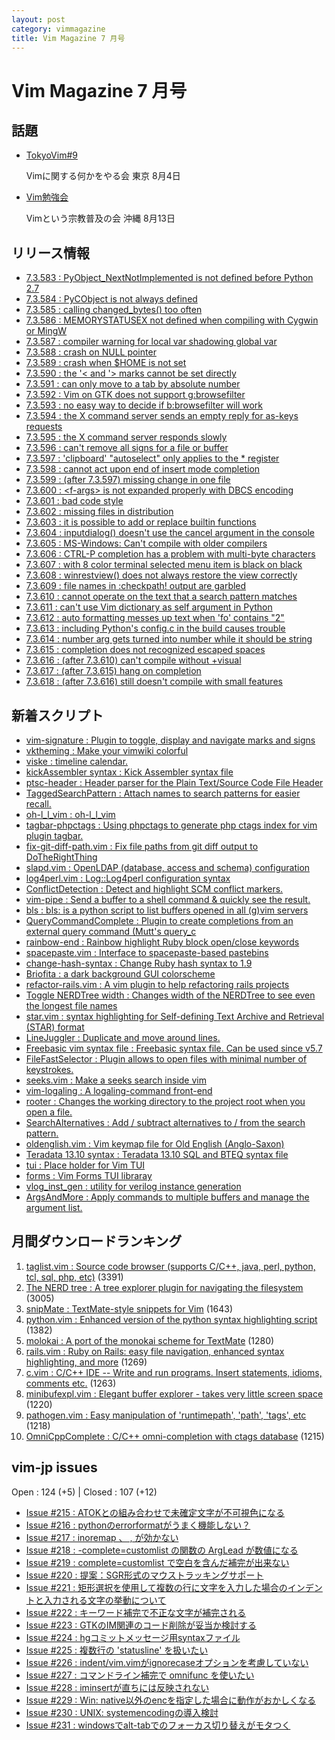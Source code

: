 ```yaml
---
layout: post
category: vimmagazine
title: Vim Magazine 7 月号
---
```


# Vim Magazine 7 月号

## 話題

- [TokyoVim#9](http://partake.in/events/e9b0a88d-0a3a-4579-9691-764739a72833)

  Vimに関する何かをやる会 東京 8月4日

- [Vim勉強会](http://atnd.org/events/30822)

  Vimという宗教普及の会 沖縄 8月13日


## リリース情報

- [7.3.583 : PyObject_NextNotImplemented is not defined before Python 2.7](http://code.google.com/p/vim/source/detail?r=a69b1d711ff9d8b227acff694c53310cf237933f)
- [7.3.584 : PyCObject is not always defined](http://code.google.com/p/vim/source/detail?r=2d107086903af80afee524549e57d3ba016b3f12)
- [7.3.585 : calling changed_bytes() too often](http://code.google.com/p/vim/source/detail?r=d258a0c5c38a6a604b983b6499a0f02bc061c816)
- [7.3.586 : MEMORYSTATUSEX not defined when compiling with Cygwin or MingW](http://code.google.com/p/vim/source/detail?r=8393a16069fb5f7b22ab766167b698e4dc129911)
- [7.3.587 : compiler warning for local var shadowing global var](http://code.google.com/p/vim/source/detail?r=a34fb0a077c9c26946727a25222e0a99dc08db0d)
- [7.3.588 : crash on NULL pointer](http://code.google.com/p/vim/source/detail?r=e92cc285632dc29d932061970e43b53cdbb3460d)
- [7.3.589 : crash when $HOME is not set](http://code.google.com/p/vim/source/detail?r=e82937b753a8ca6705bf55dbf258f077746ec428)
- [7.3.590 : the '\< and '> marks cannot be set directly](http://code.google.com/p/vim/source/detail?r=bdf7f3e4c763f2a038c397af8eb6b8950e58db6b)
- [7.3.591 : can only move to a tab by absolute number](http://code.google.com/p/vim/source/detail?r=e5b925ae56e36e86eb2ff059aa28d6a2dd332845)
- [7.3.592 : Vim on GTK does not support g:browsefilter](http://code.google.com/p/vim/source/detail?r=0e06193d4bd7be03924dd9c6251a64c6c6adf78d)
- [7.3.593 : no easy way to decide if b:browsefilter will work](http://code.google.com/p/vim/source/detail?r=46896c29edd74418c665af7c1ed685aa52a41e1a)
- [7.3.594 : the X command server sends an empty reply for as-keys requests](http://code.google.com/p/vim/source/detail?r=5e7b500dbb7e9e964457d300b536aeba9771af6c)
- [7.3.595 : the X command server responds slowly](http://code.google.com/p/vim/source/detail?r=928e7cef8836d13d4f2a17234e127b928ee63ff4)
- [7.3.596 : can't remove all signs for a file or buffer](http://code.google.com/p/vim/source/detail?r=5aad2c444a00a2309e6e373b6bcb5441669ba126)
- [7.3.597 : 'clipboard' "autoselect" only applies to the * register](http://code.google.com/p/vim/source/detail?r=b9aa7fb4a9281b87a651251f799e049409634757)
- [7.3.598 : cannot act upon end of insert mode completion](http://code.google.com/p/vim/source/detail?r=f0747581607924c30530687fa88ebaa57602eb5f)
- [7.3.599 : (after 7.3.597) missing change in one file](http://code.google.com/p/vim/source/detail?r=b06578f1390fea339a2d9d18e12758ec1dbcc279)
- [7.3.600 : \<f-args> is not expanded properly with DBCS encoding](http://code.google.com/p/vim/source/detail?r=8f98038a0bf34310a8224a569eacd539b7b8b649)
- [7.3.601 : bad code style](http://code.google.com/p/vim/source/detail?r=c1780b4cb9955fc113c3c993c18c139e06425ef5)
- [7.3.602 : missing files in distribution](http://code.google.com/p/vim/source/detail?r=5cacdf56c94b6fa1992f7e9c07c95bfe52bcccec)
- [7.3.603 : it is possible to add or replace builtin functions](http://code.google.com/p/vim/source/detail?r=085f14642fe828b1cbae5706ca87f2932cebeb75)
- [7.3.604 : inputdialog() doesn't use the cancel argument in the console](http://code.google.com/p/vim/source/detail?r=acd91c9741a6d0185b7c63db412888de4f904118)
- [7.3.605 : MS-Windows: Can't compile with older compilers](http://code.google.com/p/vim/source/detail?r=4873d9c4ad3b7214d3ea8af9712a87ff69948380)
- [7.3.606 : CTRL-P completion has a problem with multi-byte characters](http://code.google.com/p/vim/source/detail?r=c612d154bcdd642e4097ae88526a81ed7868c184)
- [7.3.607 : with 8 color terminal selected menu item is black on black](http://code.google.com/p/vim/source/detail?r=002f2c5de317aaedb93bd2e506a295efe2d552ce)
- [7.3.608 : winrestview() does not always restore the view correctly](http://code.google.com/p/vim/source/detail?r=d47e6222d1cde1caf08fa63104375f5750c25d90)
- [7.3.609 : file names in :checkpath! output are garbled](http://code.google.com/p/vim/source/detail?r=d29aa05b7e311bc05491521f4059ca2b625c5550)
- [7.3.610 : cannot operate on the text that a search pattern matches](http://code.google.com/p/vim/source/detail?r=9f48a54329975434d73ddfc19e33c343653d5c73)
- [7.3.611 : can't use Vim dictionary as self argument in Python](http://code.google.com/p/vim/source/detail?r=e13f2f3568e1e21fbd223a1c0627605e2b670c53)
- [7.3.612 : auto formatting messes up text when 'fo' contains "2"](http://code.google.com/p/vim/source/detail?r=2b4b6185054ff05fb6ee3ab1bcde47409bf2ebe0)
- [7.3.613 : including Python's config.c in the build causes trouble](http://code.google.com/p/vim/source/detail?r=c03b6363492b26c02b4f8a725a91849a1a5cf548)
- [7.3.614 : number arg gets turned into number while it should be string](http://code.google.com/p/vim/source/detail?r=2bb51730ef4bb0824658f7507edad165e194dd45)
- [7.3.615 : completion does not recognized escaped spaces](http://code.google.com/p/vim/source/detail?r=169ccc471a8a947c046b7ff41023b9045beb3496)
- [7.3.616 : (after 7.3.610) can't compile without +visual](http://code.google.com/p/vim/source/detail?r=baba6286c91e63dd42039206e3e0990fb0ac346f)
- [7.3.617 : (after 7.3.615) hang on completion](http://code.google.com/p/vim/source/detail?r=73db39ca1877a07008310a2ec98a2220e50c52f1)
- [7.3.618 : (after 7.3.616) still doesn't compile with small features](http://code.google.com/p/vim/source/detail?r=0b1cb3f839c48daaccbb3abcbd5f1c394c57cb10)

## 新着スクリプト

- [vim-signature : Plugin to toggle, display and navigate marks and signs](http://www.vim.org/scripts/script.php?script_id=4118)
- [vktheming : Make your vimwiki colorful](http://www.vim.org/scripts/script.php?script_id=4119)
- [viske : timeline calendar.](http://www.vim.org/scripts/script.php?script_id=4120)
- [kickAssembler syntax : Kick Assembler syntax file](http://www.vim.org/scripts/script.php?script_id=4121)
- [ptsc-header : Header parser for the Plain Text/Source Code File Header](http://www.vim.org/scripts/script.php?script_id=4122)
- [TaggedSearchPattern : Attach names to search patterns for easier recall.](http://www.vim.org/scripts/script.php?script_id=4123)
- [oh-l_l_vim : oh-l_l_vim](http://www.vim.org/scripts/script.php?script_id=4124)
- [tagbar-phpctags : Using phpctags to generate php ctags index for vim plugin tagbar.](http://www.vim.org/scripts/script.php?script_id=4125)
- [fix-git-diff-path.vim : Fix file paths from git diff output to DoTheRightThing](http://www.vim.org/scripts/script.php?script_id=4126)
- [slapd.vim : OpenLDAP (database, access and schema) configuration](http://www.vim.org/scripts/script.php?script_id=4127)
- [log4perl.vim : Log::Log4perl configuration syntax](http://www.vim.org/scripts/script.php?script_id=4128)
- [ConflictDetection : Detect and highlight SCM conflict markers.](http://www.vim.org/scripts/script.php?script_id=4129)
- [vim-pipe : Send a buffer to a shell command & quickly see the result.](http://www.vim.org/scripts/script.php?script_id=4130)
- [bls : bls: is a python script to list buffers opened in all (g)vim servers](http://www.vim.org/scripts/script.php?script_id=4131)
- [QueryCommandComplete : Plugin to create completions from an external query command (Mutt's query_c](http://www.vim.org/scripts/script.php?script_id=4132)
- [rainbow-end : Rainbow highlight Ruby block open/close keywords](http://www.vim.org/scripts/script.php?script_id=4133)
- [spacepaste.vim : Interface to spacepaste-based pastebins](http://www.vim.org/scripts/script.php?script_id=4134)
- [change-hash-syntax : Change Ruby hash syntax to 1.9](http://www.vim.org/scripts/script.php?script_id=4135)
- [Briofita : a dark background GUI colorscheme](http://www.vim.org/scripts/script.php?script_id=4136)
- [refactor-rails.vim : A vim plugin to help refactoring rails projects](http://www.vim.org/scripts/script.php?script_id=4137)
- [Toggle NERDTree width : Changes width of the NERDTree to see even the longest file names](http://www.vim.org/scripts/script.php?script_id=4138)
- [star.vim : syntax highlighting for Self-defining Text Archive and Retrieval (STAR) format](http://www.vim.org/scripts/script.php?script_id=4139)
- [LineJuggler : Duplicate and move around lines.](http://www.vim.org/scripts/script.php?script_id=4140)
- [Freebasic vim syntax file : Freebasic syntax file.  Can be used since v5.7](http://www.vim.org/scripts/script.php?script_id=4141)
- [FileFastSelector : Plugin allows to open files with minimal number of keystrokes.](http://www.vim.org/scripts/script.php?script_id=4142)
- [seeks.vim : Make a seeks search inside vim](http://www.vim.org/scripts/script.php?script_id=4143)
- [vim-logaling : A logaling-command front-end](http://www.vim.org/scripts/script.php?script_id=4144)
- [rooter : Changes the working directory to the project root when you open a file.](http://www.vim.org/scripts/script.php?script_id=4145)
- [SearchAlternatives : Add / subtract alternatives to / from the search pattern.](http://www.vim.org/scripts/script.php?script_id=4146)
- [oldenglish.vim : Vim keymap file for Old English (Anglo-Saxon)](http://www.vim.org/scripts/script.php?script_id=4147)
- [Teradata 13.10 syntax : Teradata 13.10 SQL and BTEQ syntax file](http://www.vim.org/scripts/script.php?script_id=4148)
- [tui : Place holder for Vim TUI](http://www.vim.org/scripts/script.php?script_id=4149)
- [forms : Vim Forms TUI libraray](http://www.vim.org/scripts/script.php?script_id=4150)
- [vlog_inst_gen : utility for verilog instance generation](http://www.vim.org/scripts/script.php?script_id=4151)
- [ArgsAndMore : Apply commands to multiple buffers and manage the argument list.](http://www.vim.org/scripts/script.php?script_id=4152)

## 月間ダウンロードランキング

1. [taglist.vim : Source code browser (supports C/C++, java, perl, python, tcl, sql, php, etc)](http://www.vim.org/scripts/script.php?script_id=273) (3391)
2. [The NERD tree : A tree explorer plugin for navigating the filesystem](http://www.vim.org/scripts/script.php?script_id=1658) (3005)
3. [snipMate : TextMate-style snippets for Vim](http://www.vim.org/scripts/script.php?script_id=2540) (1643)
4. [python.vim : Enhanced version of the python syntax highlighting script](http://www.vim.org/scripts/script.php?script_id=790) (1382)
5. [molokai : A port of the monokai scheme for TextMate](http://www.vim.org/scripts/script.php?script_id=2340) (1280)
6. [rails.vim : Ruby on Rails: easy file navigation, enhanced syntax highlighting, and more](http://www.vim.org/scripts/script.php?script_id=1567) (1269)
7. [c.vim : C/C++ IDE --  Write and run programs. Insert statements, idioms, comments etc.](http://www.vim.org/scripts/script.php?script_id=213) (1263)
8. [minibufexpl.vim : Elegant buffer explorer - takes very little screen space](http://www.vim.org/scripts/script.php?script_id=159) (1220)
9. [pathogen.vim : Easy manipulation of 'runtimepath', 'path', 'tags', etc](http://www.vim.org/scripts/script.php?script_id=2332) (1218)
10. [OmniCppComplete : C/C++ omni-completion with ctags database](http://www.vim.org/scripts/script.php?script_id=1520) (1215)

## vim-jp issues

Open : 124 (+5) | Closed : 107 (+12)

- [Issue #215 : ATOKとの組み合わせで未確定文字が不可視色になる](https://github.com/vim-jp/issues/issues/215)
- [Issue #216 : pythonのerrorformatがうまく機能しない？](https://github.com/vim-jp/issues/issues/216)
- [Issue #217 : inoremap 、 , が効かない](https://github.com/vim-jp/issues/issues/217)
- [Issue #218 : -complete=customlist の関数の ArgLead が数値になる](https://github.com/vim-jp/issues/issues/218)
- [Issue #219 : complete=customlist で空白を含んだ補完が出来ない](https://github.com/vim-jp/issues/issues/219)
- [Issue #220 : 提案：SGR形式のマウストラッキングサポート](https://github.com/vim-jp/issues/issues/220)
- [Issue #221 : 矩形選択を使用して複数の行に文字を入力した場合のインデントと入力される文字の挙動について](https://github.com/vim-jp/issues/issues/221)
- [Issue #222 : キーワード補完で不正な文字が補完される](https://github.com/vim-jp/issues/issues/222)
- [Issue #223 : GTKのIM関連のコード削除が妥当か検討する](https://github.com/vim-jp/issues/issues/223)
- [Issue #224 : hgコミットメッセージ用syntaxファイル](https://github.com/vim-jp/issues/issues/224)
- [Issue #225 : 複数行の 'statusline' を扱いたい](https://github.com/vim-jp/issues/issues/225)
- [Issue #226 : indent/vim.vimがignorecaseオプションを考慮していない](https://github.com/vim-jp/issues/issues/226)
- [Issue #227 : コマンドライン補完で omnifunc を使いたい](https://github.com/vim-jp/issues/issues/227)
- [Issue #228 : iminsertが直ちには反映されない](https://github.com/vim-jp/issues/issues/228)
- [Issue #229 : Win: native以外のencを指定した場合に動作がおかしくなる](https://github.com/vim-jp/issues/issues/229)
- [Issue #230 : UNIX: systemencodingの導入検討](https://github.com/vim-jp/issues/issues/230)
- [Issue #231 : windowsでalt-tabでのフォーカス切り替えがモタつく](https://github.com/vim-jp/issues/issues/231)

